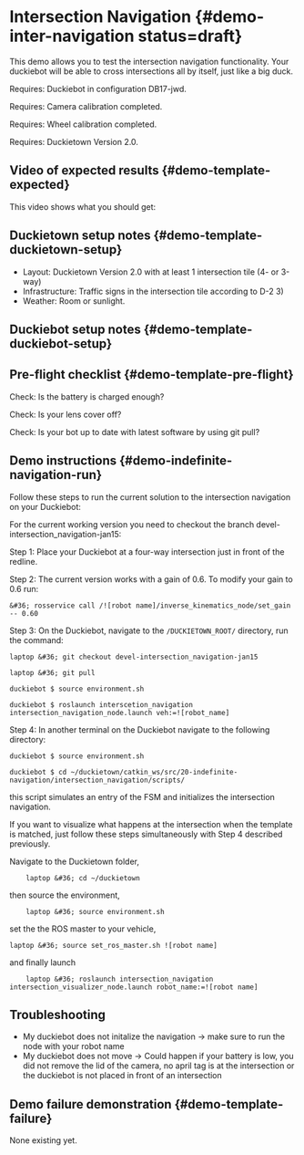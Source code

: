 # Intersection Navigation  {#demo-inter-navigation status=draft}

This demo allows you to test the intersection navigation functionality. Your duckiebot will be able to cross intersections all by itself, just like a big duck.

<div class='requirements' markdown="1">

Requires: Duckiebot in configuration DB17-jwd.

Requires: Camera calibration completed.

Requires: Wheel calibration completed.

Requires: Duckietown Version 2.0.

</div>

## Video of expected results {#demo-template-expected}

This video shows what you should get:

## Duckietown setup notes {#demo-template-duckietown-setup}

* Layout: Duckietown Version 2.0 with at least 1 intersection tile (4- or 3-way)
* Infrastructure: Traffic signs in the intersection tile according to D-2 3)
* Weather: Room or sunlight.

## Duckiebot setup notes {#demo-template-duckiebot-setup}




## Pre-flight checklist {#demo-template-pre-flight}

Check: Is the battery is charged enough?

Check: Is your lens cover off?

Check: Is your bot up to date with latest software by using git pull?




## Demo instructions {#demo-indefinite-navigation-run}

Follow these steps to run the current solution to the intersection navigation on your Duckiebot:

For the current working version you need to checkout the branch devel-intersection_navigation-jan15:

Step 1: Place your Duckiebot at a four-way intersection just in front of the redline.

Step 2: The current version works with a gain of 0.6. To modify your gain to 0.6 run:

    &#36; rosservice call /![robot name]/inverse_kinematics_node/set_gain -- 0.60

Step 3: On the Duckiebot, navigate to the `/DUCKIETOWN_ROOT/` directory, run the command:
		
	laptop &#36; git checkout devel-intersection_navigation-jan15
	
	laptop &#36; git pull

	duckiebot $ source environment.sh
    
    duckiebot $ roslaunch interscetion_navigation intersection_navigation_node.launch veh:=![robot_name]

Step 4: In another terminal on the Duckiebot navigate to the following directory:

	duckiebot $ source environment.sh
  	
    duckiebot $ cd ~/duckietown/catkin_ws/src/20-indefinite-navigation/intersection_navigation/scripts/

this script simulates an entry of the FSM and initializes the intersection navigation. 

If you want to visualize what happens at the intersection when the template is matched, just follow these steps simultaneously with Step 4 described previously.

Navigate to the Duckietown folder,

    	laptop &#36; cd ~/duckietown

then source the environment,

    	laptop &#36; source environment.sh

set the the ROS master to your vehicle,

   	laptop &#36; source set_ros_master.sh ![robot name]

and finally launch 

    	laptop &#36; roslaunch intersection_navigation intersection_visualizer_node.launch robot_name:=![robot name]


## Troubleshooting

* My duckiebot does not initalize the navigation -> make sure to run the node with your robot name
* My duckiebot does not move -> Could happen if your battery is low, you did not remove the lid of the camera, no april tag is at the intersection or the duckiebot is not placed in front of an intersection


## Demo failure demonstration {#demo-template-failure}
None existing yet. 

